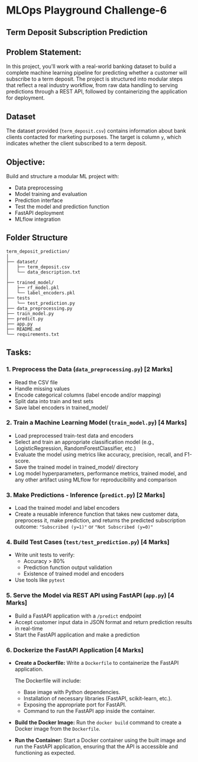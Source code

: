 # MLOps Playground Challenge-6
## Term Deposit Subscription Prediction

## Problem Statement:
In this project, you'll work with a real-world banking dataset to build a complete machine learning pipeline for predicting whether a customer will subscribe to a term deposit. The project is structured into modular steps that reflect a real industry workflow, from raw data handling to serving predictions through a REST API, followed by containerizing the application for deployment.

## Dataset
The dataset provided (`term_deposit.csv`) contains information about bank clients contacted for marketing purposes. The target is column `y`, which indicates whether the client subscribed to a term deposit.

## Objective:
Build and structure a modular ML project with:

- Data preprocessing
- Model training and evaluation
- Prediction interface
- Test the model and prediction function
- FastAPI deployment
- MLflow integration


## Folder Structure
```
term_deposit_prediction/
│
├── dataset/
│   ├── term_deposit.csv
│   └── data_description.txt  
│
├── trained_model/
│   ├── rf_model.pkl
│   └── label_encoders.pkl
├── tests
│   └── test_prediction.py
├── data_preprocessing.py
├── train_model.py
├── predict.py
├── app.py
├── README.md
└── requirements.txt
```

## Tasks:

### 1. Preprocess the Data (`data_preprocessing.py`) [2 Marks]

- Read the CSV file
- Handle missing values
- Encode categorical columns (label encode and/or mapping)
- Split data into train and test sets
- Save label encoders in trained_model/

### 2. Train a Machine Learning Model (`train_model.py`) [4 Marks]

- Load preprocessed train-test data and encoders
- Select and train an appropriate classification model (e.g., LogisticRegression, RandomForestClassifier, etc.)
- Evaluate the model using metrics like accuracy, precision, recall, and F1-score.
- Save the trained model in trained_model/ directory
- Log model hyperparameters, performance metrics, trained model, and any other artifact using MLflow for reproducibility and comparison

### 3. Make Predictions - Inference (`predict.py`) [2 Marks]

- Load the trained model and label encoders
- Create a reusable inference function that takes new customer data, preprocess it, make prediction, and returns the predicted subscription outcome: `"Subscribed (y=1)"` or `"Not Subscribed (y=0)"`

### 4. Build Test Cases (`test/test_prediction.py`) [4 Marks]

- Write unit tests to verify:
  - Accuracy > 80%
  - Prediction function output validation
  - Existence of trained model and encoders
- Use tools like `pytest`

### 5. Serve the Model via REST API using FastAPI (`app.py`) [4 Marks]

- Build a FastAPI application with a `/predict` endpoint
- Accept customer input data in JSON format and return prediction results in real-time
- Start the FastAPI application and make a prediction

### 6. Dockerize the FastAPI Application [4 Marks]

- **Create a Dockerfile:** Write a `Dockerfile` to containerize the FastAPI application.

  The Dockerfile will include:
  - Base image with Python dependencies.
  - Installation of necessary libraries (FastAPI, scikit-learn, etc.).
  - Exposing the appropriate port for FastAPI.
  - Command to run the FastAPI app inside the container.

- **Build the Docker Image:** Run the `docker build` command to create a Docker image from the `Dockerfile`.

- **Run the Container:** Start a Docker container using the built image and run the FastAPI application, ensuring that the API is accessible and functioning as expected.


